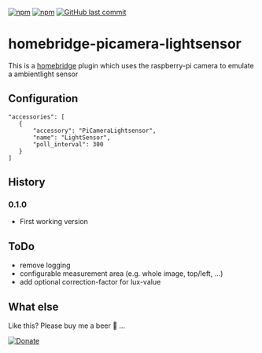 [![npm](https://img.shields.io/npm/v/homebridge-picamera-lightsensor.svg?style=plastic)](https://www.npmjs.com/package/homebridge-picamera-lightsensor)
[![npm](https://img.shields.io/npm/dt/homebridge-picamera-lightsensor.svg?style=plastic)](https://www.npmjs.com/package/homebridge-picamera-lightsensor)
[![GitHub last commit](https://img.shields.io/github/last-commit/skrollme/homebridge-picamera-lightsensor.svg?style=plastic)](https://github.com/skrollme/homebridge-picamera-lightsensor)

# homebridge-picamera-lightsensor

This is a [homebridge](https://github.com/nfarina/homebridge) plugin which uses the raspberry-pi camera to emulate a ambientlight sensor

## Configuration

 ```
"accessories": [
	{
		"accessory": "PiCameraLightsensor",
		"name": "LightSensor",
		"poll_interval": 300
	}
]
 ```

## History

### 0.1.0
- First working version

## ToDo
- remove logging
- configurable measurement area (e.g. whole image, top/left, ...)
- add optional correction-factor for lux-value

## What else

Like this? Please buy me a beer :beers: ...

[![Donate](https://img.shields.io/badge/Donate-PayPal-blue.svg)](https://www.paypal.me/skroll)



